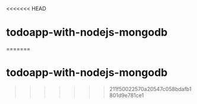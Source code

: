 <<<<<<< HEAD
# todoapp-with-nodejs-mongodb
=======
# todoapp-with-nodejs-mongodb
>>>>>>> 211f50022570a20547c058bdafb1801d9e781ce1
